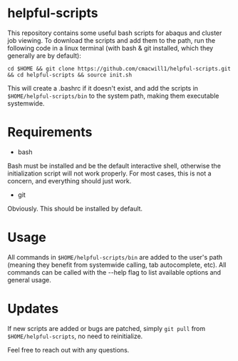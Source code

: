 # helpful-scripts 
This repository contains some useful bash scripts for abaqus and cluster job viewing. 
To download the scripts and add them to the path, run the following code in a linux terminal (with bash & git installed, which they generally are by default): 
``` 
cd $HOME && git clone https://github.com/cmacwill1/helpful-scripts.git && cd helpful-scripts && source init.sh

``` 
This will create a .bashrc if it doesn't exist, and add the scripts in `$HOME/helpful-scripts/bin` to the system path, making them executable systemwide. 
# Requirements 
- bash 

Bash must be installed and be the default interactive shell, otherwise the initialization script will not work properly. For most cases, this is not a concern, and everything should just work.
- git

Obviously. This should be installed by default.
# Usage
All commands in `$HOME/helpful-scripts/bin` are added to the user's path (meaning they benefit from systemwide calling, tab autocomplete, etc). All commands can be called with the --help flag to list available options and general usage.
# Updates
If new scripts are added or bugs are patched, simply `git pull` from `$HOME/helpful-scripts`, no need to reinitialize.

Feel free to reach out with any questions.
